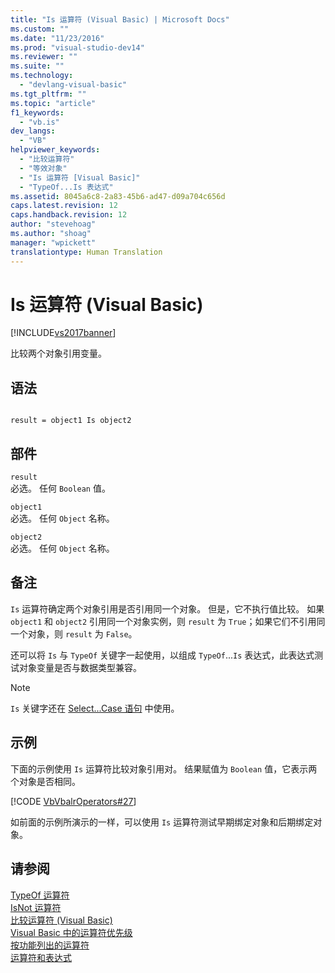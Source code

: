 ```yaml
---
title: "Is 运算符 (Visual Basic) | Microsoft Docs"
ms.custom: ""
ms.date: "11/23/2016"
ms.prod: "visual-studio-dev14"
ms.reviewer: ""
ms.suite: ""
ms.technology: 
  - "devlang-visual-basic"
ms.tgt_pltfrm: ""
ms.topic: "article"
f1_keywords: 
  - "vb.is"
dev_langs: 
  - "VB"
helpviewer_keywords: 
  - "比较运算符"
  - "等效对象"
  - "Is 运算符 [Visual Basic]"
  - "TypeOf...Is 表达式"
ms.assetid: 8045a6c8-2a83-45b6-ad47-d09a704c656d
caps.latest.revision: 12
caps.handback.revision: 12
author: "stevehoag"
ms.author: "shoag"
manager: "wpickett"
translationtype: Human Translation
---
```

# Is 运算符 (Visual Basic)
[!INCLUDE[vs2017banner](../../../csharp/includes/vs2017banner.md)]

比较两个对象引用变量。  
  
## 语法  
  
```  
  
result = object1 Is object2  
```  
  
## 部件  
 `result`  
 必选。  任何 `Boolean` 值。  
  
 `object1`  
 必选。  任何 `Object` 名称。  
  
 `object2`  
 必选。  任何 `Object` 名称。  
  
## 备注  
 `Is` 运算符确定两个对象引用是否引用同一个对象。  但是，它不执行值比较。  如果 `object1` 和 `object2` 引用同一个对象实例，则 `result` 为 `True`；如果它们不引用同一个对象，则 `result` 为 `False`。  
  
 还可以将 `Is` 与 `TypeOf` 关键字一起使用，以组成 `TypeOf`...`Is` 表达式，此表达式测试对象变量是否与数据类型兼容。  
  
> [!NOTE]
>  `Is` 关键字还在 [Select...Case 语句](../../../visual-basic/language-reference/statements/select-case-statement.md) 中使用。  
  
## 示例  
 下面的示例使用 `Is` 运算符比较对象引用对。  结果赋值为 `Boolean` 值，它表示两个对象是否相同。  
  
 [!CODE [VbVbalrOperators#27](../CodeSnippet/VS_Snippets_VBCSharp/VbVbalrOperators#27)]  
  
 如前面的示例所演示的一样，可以使用 `Is` 运算符测试早期绑定对象和后期绑定对象。  
  
## 请参阅  
 [TypeOf 运算符](../../../visual-basic/language-reference/operators/typeof-operator.md)   
 [IsNot 运算符](../../../visual-basic/language-reference/operators/isnot-operator.md)   
 [比较运算符 \(Visual Basic\)](../../../visual-basic/programming-guide/language-features/operators-and-expressions/comparison-operators.md)   
 [Visual Basic 中的运算符优先级](../../../visual-basic/language-reference/operators/operator-precedence.md)   
 [按功能列出的运算符](../../../visual-basic/language-reference/operators/operators-listed-by-functionality.md)   
 [运算符和表达式](../../../visual-basic/programming-guide/language-features/operators-and-expressions/index.md)